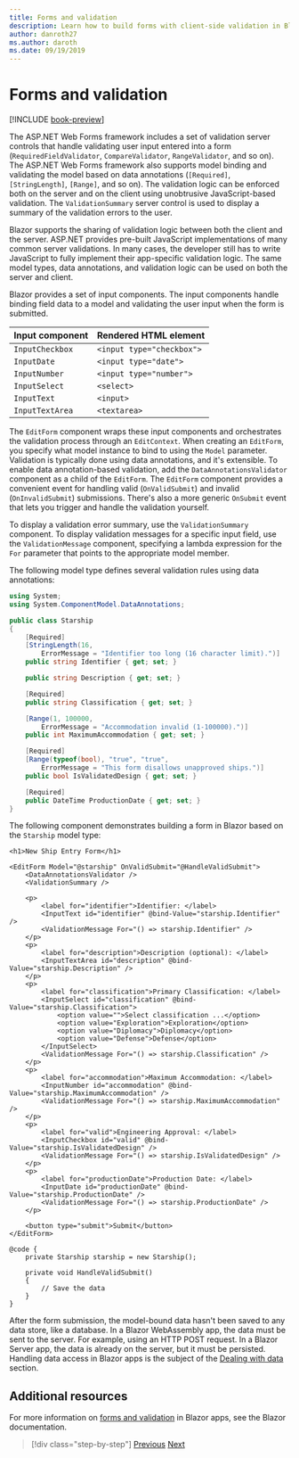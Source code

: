 ```yaml
---
title: Forms and validation
description: Learn how to build forms with client-side validation in Blazor.
author: danroth27
ms.author: daroth
ms.date: 09/19/2019
---
```

# Forms and validation

[!INCLUDE [book-preview](../../../includes/book-preview.md)]

The ASP.NET Web Forms framework includes a set of validation server controls that handle validating user input entered into a form (`RequiredFieldValidator`, `CompareValidator`, `RangeValidator`, and so on). The ASP.NET Web Forms framework also supports model binding and validating the model based on data annotations (`[Required]`, `[StringLength]`, `[Range]`, and so on). The validation logic can be enforced both on the server and on the client using unobtrusive JavaScript-based validation. The `ValidationSummary` server control is used to display a summary of the validation errors to the user.

Blazor supports the sharing of validation logic between both the client and the server. ASP.NET provides pre-built JavaScript implementations of many common server validations. In many cases, the developer still has to write JavaScript to fully implement their app-specific validation logic. The same model types, data annotations, and validation logic can be used on both the server and client.

Blazor provides a set of input components. The input components handle binding field data to a model and validating the user input when the form is submitted.

|Input component|Rendered HTML element    |
|---------------|-------------------------|
|`InputCheckbox`|`<input type="checkbox">`|
|`InputDate`    |`<input type="date">`    |
|`InputNumber`  |`<input type="number">`  |
|`InputSelect`  |`<select>`               |
|`InputText`    |`<input>`                |
|`InputTextArea`|`<textarea>`             |

The `EditForm` component wraps these input components and orchestrates the validation process through an `EditContext`. When creating an `EditForm`, you specify what model instance to bind to using the `Model` parameter. Validation is typically done using data annotations, and it's extensible. To enable data annotation-based validation, add the `DataAnnotationsValidator` component as a child of the `EditForm`. The `EditForm` component provides a convenient event for handling valid (`OnValidSubmit`) and invalid (`OnInvalidSubmit`) submissions. There's also a more generic `OnSubmit` event that lets you trigger and handle the validation yourself.

To display a validation error summary, use the `ValidationSummary` component. To display validation messages for a specific input field, use the `ValidationMessage` component, specifying a lambda expression for the `For` parameter that points to the appropriate model member.

The following model type defines several validation rules using data annotations:

```csharp
using System;
using System.ComponentModel.DataAnnotations;

public class Starship
{
    [Required]
    [StringLength(16,
        ErrorMessage = "Identifier too long (16 character limit).")]
    public string Identifier { get; set; }

    public string Description { get; set; }

    [Required]
    public string Classification { get; set; }

    [Range(1, 100000,
        ErrorMessage = "Accommodation invalid (1-100000).")]
    public int MaximumAccommodation { get; set; }

    [Required]
    [Range(typeof(bool), "true", "true",
        ErrorMessage = "This form disallows unapproved ships.")]
    public bool IsValidatedDesign { get; set; }

    [Required]
    public DateTime ProductionDate { get; set; }
}
```

The following component demonstrates building a form in Blazor based on the `Starship` model type:

```razor
<h1>New Ship Entry Form</h1>

<EditForm Model="@starship" OnValidSubmit="@HandleValidSubmit">
    <DataAnnotationsValidator />
    <ValidationSummary />

    <p>
        <label for="identifier">Identifier: </label>
        <InputText id="identifier" @bind-Value="starship.Identifier" />
        <ValidationMessage For="() => starship.Identifier" />
    </p>
    <p>
        <label for="description">Description (optional): </label>
        <InputTextArea id="description" @bind-Value="starship.Description" />
    </p>
    <p>
        <label for="classification">Primary Classification: </label>
        <InputSelect id="classification" @bind-Value="starship.Classification">
            <option value="">Select classification ...</option>
            <option value="Exploration">Exploration</option>
            <option value="Diplomacy">Diplomacy</option>
            <option value="Defense">Defense</option>
        </InputSelect>
        <ValidationMessage For="() => starship.Classification" />
    </p>
    <p>
        <label for="accommodation">Maximum Accommodation: </label>
        <InputNumber id="accommodation" @bind-Value="starship.MaximumAccommodation" />
        <ValidationMessage For="() => starship.MaximumAccommodation" />
    </p>
    <p>
        <label for="valid">Engineering Approval: </label>
        <InputCheckbox id="valid" @bind-Value="starship.IsValidatedDesign" />
        <ValidationMessage For="() => starship.IsValidatedDesign" />
    </p>
    <p>
        <label for="productionDate">Production Date: </label>
        <InputDate id="productionDate" @bind-Value="starship.ProductionDate" />
        <ValidationMessage For="() => starship.ProductionDate" />
    </p>

    <button type="submit">Submit</button>
</EditForm>

@code {
    private Starship starship = new Starship();

    private void HandleValidSubmit()
    {
        // Save the data
    }
}
```

After the form submission, the model-bound data hasn't been saved to any data store, like a database. In a Blazor WebAssembly app, the data must be sent to the server. For example, using an HTTP POST request. In a Blazor Server app, the data is already on the server, but it must be persisted. Handling data access in Blazor apps is the subject of the [Dealing with data](data.md) section.

## Additional resources

For more information on [forms and validation](/aspnet/core/blazor/forms-validation) in Blazor apps, see the Blazor documentation.

>[!div class="step-by-step"]
>[Previous](state-management.md)
>[Next](data.md)
